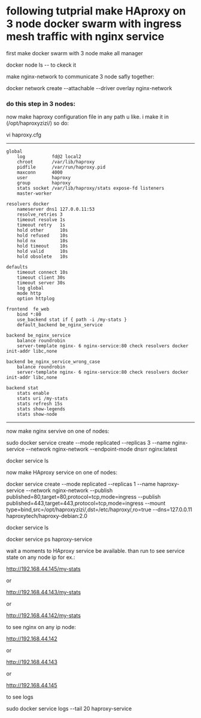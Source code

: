 # following tutprial make HAproxy on 3 node docker swarm with ingress mesh traffic with nginx service


first make docker swarm with 3 node make all manager

docker node ls -- to ckeck it

make nginx-network to communicate 3 node safly together:

docker network create --attachable --driver overlay nginx-network

### do this step in 3 nodes:

now make haproxy configuration file in any path u like. i make it in (/opt/haproxyzizi/) so do:

vi haproxy.cfg
*******************************
    global
        log          fd@2 local2
        chroot       /var/lib/haproxy
        pidfile      /var/run/haproxy.pid
        maxconn      4000
        user         haproxy
        group        haproxy
        stats socket /var/lib/haproxy/stats expose-fd listeners
        master-worker
    
    resolvers docker
        nameserver dns1 127.0.0.11:53
        resolve_retries 3
        timeout resolve 1s
        timeout retry   1s
        hold other      10s
        hold refused    10s
        hold nx         10s
        hold timeout    10s
        hold valid      10s
        hold obsolete   10s
    
    defaults
        timeout connect 10s
        timeout client 30s
        timeout server 30s
        log global
        mode http
        option httplog
    
    frontend  fe_web
        bind *:80
        use_backend stat if { path -i /my-stats }
        default_backend be_nginx_service
    
    backend be_nginx_service
        balance roundrobin
        server-template nginx- 6 nginx-service:80 check resolvers docker init-addr libc,none
    
    backend be_nginx_service_wrong_case
        balance roundrobin
        server-template nginx- 6 nginx-service:80 check resolvers docker init-addr libc,none
    
    backend stat
        stats enable
        stats uri /my-stats
        stats refresh 15s
        stats show-legends
        stats show-node
*******************************



now make nginx servive on one of nodes:


sudo docker service create   --mode replicated   --replicas 3   --name nginx-service   --network nginx-network   --endpoint-mode dnsrr   nginx:latest

docker service ls


now make HAproxy service on one of nodes:


docker service create   --mode replicated   --replicas 1   --name haproxy-service   --network nginx-network   --publish published=80,target=80,protocol=tcp,mode=ingress   --publish published=443,target=443,protocol=tcp,mode=ingress   --mount type=bind,src=/opt/haproxyzizi/,dst=/etc/haproxy/,ro=true   --dns=127.0.0.11   haproxytech/haproxy-debian:2.0


docker service ls

docker service ps haproxy-service



wait a moments to HAproxy service be available. than run to see service state on any node ip for ex.:

http://192.168.44.145/my-stats

or


http://192.168.44.143/my-stats

or


http://192.168.44.142/my-stats

to see nginx on any ip node:

http://192.168.44.142

or

http://192.168.44.143

or

http://192.168.44.145



to see logs

sudo docker service logs --tail 20 haproxy-service





